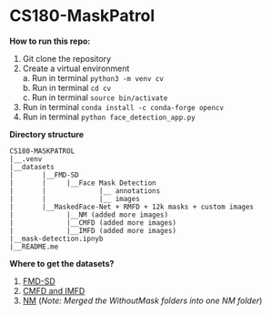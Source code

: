 # CS180-MaskPatrol

**How to run this repo:**

1. Git clone the repository
2. Create a virtual environment <br>
  a. Run in terminal ```python3 -m venv cv``` <br>
  b. Run in terminal ```cd cv``` <br>
  c. Run in terminal ```source bin/activate``` 
3. Run in terminal ```conda install -c conda-forge opencv```
4. Run in terminal ```python face_detection_app.py```

**Directory structure**
```
CS180-MASKPATROL    
|__.venv
|__datasets
|       |__FMD-SD
|       |     |__Face Mask Detection
|       |             |__ annotations
|       |             |__ images
|       |__MaskedFace-Net + RMFD + 12k masks + custom images
|             |__NM (added more images)
|             |__CMFD (added more images)
|             |__IMFD (added more images)
|__mask-detection.ipnyb
|__README.me
```

**Where to get the datasets?**
1. [FMD-SD](https://www.kaggle.com/datasets/andrewmvd/face-mask-detection)
2. [CMFD and IMFD](https://github.com/cabani/MaskedFace-Net)
3. [NM](https://www.kaggle.com/datasets/ashishjangra27/face-mask-12k-images-dataset) (_Note: Merged the WithoutMask folders into one NM folder_)
